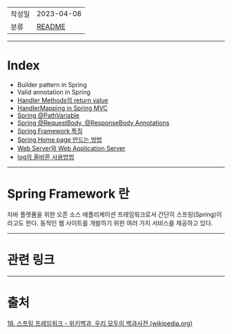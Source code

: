 |             |                     |
|:------------|:--------------------|
| 작성일         | 2023-04-08 |
|   분류        |            [README](../README.md)         |

---
# Index

- Builder pattern in Spring
- Valid annotation in Spring
- [Handler Methods의 return value](Handler%20Methods의%20return%20value.md)
- [HandlerMapping in Spring MVC](HandlerMapping%20in%20Spring%20MVC.md)
- [Spring @PathVariable](Spring%20@PathVariable.md)
- [Spring @RequestBody, @ResponseBody Annotations](Spring%20@RequestBody,%20@ResponseBody%20Annotations.md)
- [Spring Framework 특징](Spring%20Framework%20특징.md)
- [Spring Home page 만드는 방법](Spring%20Home%20page%20만드는%20방법.md)
- [Web Server와 Web Application Server](Web%20Server와%20Web%20Application%20Server.md)
- [log의 올바른 사용방법](log의%20올바른%20사용방법.md)

---
# Spring Framework 란

자바 플랫폼을 위한 오픈 소스 애플리케이션 프레임워크로서 간단히 스프링(Spring)이라고도 한다. 동적인 웹 사이트를 개발하기 위한 여러 가지 서비스를 제공하고 있다.

---
# 관련 링크

---

# 출처

[18. 스프링 프레임워크 - 위키백과, 우리 모두의 백과사전 (wikipedia.org)](https://ko.wikipedia.org/wiki/%EC%8A%A4%ED%94%84%EB%A7%81_%ED%94%84%EB%A0%88%EC%9E%84%EC%9B%8C%ED%81%AC)
